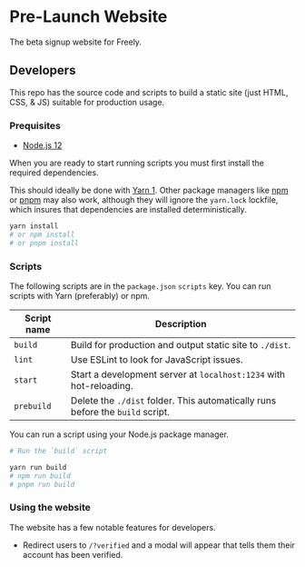 # Pre-Launch Website

The beta signup website for Freely.

## Developers

This repo has the source code and scripts to build a static site (just HTML, CSS, & JS) suitable for production usage.

### Prequisites

- [Node.js 12](https://nodejs.org/en/download/)

When you are ready to start running scripts you must first install the required dependencies.

This should ideally be done with [Yarn 1](https://classic.yarnpkg.com/lang/en/).
Other package managers like [npm](https://www.npmjs.com/) or [pnpm](https://pnpm.js.org/) may also work, although they will ignore the `yarn.lock` lockfile, which insures that dependencies are installed deterministically.

```sh
yarn install
# or npm install
# or pnpm install
```

### Scripts

The following scripts are in the `package.json` `scripts` key.
You can run scripts with Yarn (preferably) or npm.

| Script name | Description                                                                    |
| ----------- | ------------------------------------------------------------------------------ |
| `build`     | Build for production and output static site to `./dist`.                       |
| `lint`      | Use ESLint to look for JavaScript issues.                                      |
| `start`     | Start a development server at `localhost:1234` with hot-reloading.             |
| `prebuild`  | Delete the `./dist` folder. This automatically runs before the `build` script. |

You can run a script using your Node.js package manager.

```sh
# Run the `build` script

yarn run build
# npm run build
# pnpm run build
```

### Using the website

The website has a few notable features for developers.

- Redirect users to `/?verified` and a modal will appear that tells them their account has been verified.
